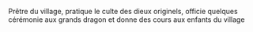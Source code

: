 Prêtre du village, pratique le culte des dieux originels, officie quelques cérémonie aux grands dragon et donne des cours aux enfants du village